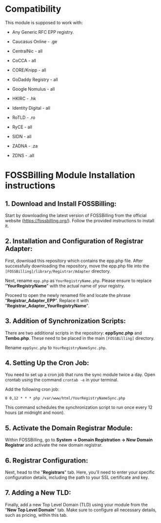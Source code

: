 # Compatibility

This module is supposed to work with:

- Any Generic RFC EPP registry.

- Caucasus Online - .ge

- CentralNic - all

- CoCCA - all

- CORE/Knipp - all

- GoDaddy Registry - all

- Google Nomulus - all

- HKIRC - .hk

- Identity Digital - all

- RoTLD - .ro

- RyCE - all

- SIDN - all

- ZADNA - .za

- ZDNS - .all

# FOSSBilling Module Installation instructions

## 1. Download and Install FOSSBilling:

Start by downloading the latest version of FOSSBilling from the official website (https://fossbilling.org/). Follow the provided instructions to install it.

## 2. Installation and Configuration of Registrar Adapter:

First, download this repository which contains the epp.php file. After successfully downloading the repository, move the epp.php file into the `[FOSSBilling]/library/Registrar/Adapter` directory.

Next, rename `epp.php` as `YourRegistryName.php`. Please ensure to replace "**YourRegistryName**" with the actual name of your registry.

Proceed to open the newly renamed file and locate the phrase "**Registrar_Adapter_EPP**". Replace it with "**Registrar_Adapter_YourRegistryName**".

## 3. Addition of Synchronization Scripts:

There are two additional scripts in the repository: **eppSync.php** and **Tembo.php**. These need to be placed in the main `[FOSSBilling]` directory.

Rename `eppSync.php` to `YourRegistryNameSync.php`.

## 4. Setting Up the Cron Job:

You need to set up a cron job that runs the sync module twice a day. Open crontab using the command `crontab -e` in your terminal.

Add the following cron job:

`0 0,12 * * * php /var/www/html/YourRegistryNameSync.php`

This command schedules the synchronization script to run once every 12 hours (at midnight and noon).

## 5. Activate the Domain Registrar Module:

Within FOSSBilling, go to **System -> Domain Registration -> New Domain Registrar** and activate the new domain registrar.

## 6. Registrar Configuration:

Next, head to the "**Registrars**" tab. Here, you'll need to enter your specific configuration details, including the path to your SSL certificate and key.

## 7. Adding a New TLD:

Finally, add a new Top Level Domain (TLD) using your module from the "**New Top Level Domain**" tab. Make sure to configure all necessary details, such as pricing, within this tab.

